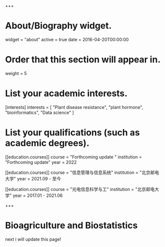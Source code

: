 +++
# About/Biography widget.
widget = "about"
active = true
date = 2016-04-20T00:00:00

# Order that this section will appear in.
weight = 5

# List your academic interests.
[interests]
  interests = [
    "Plant disease resistance",
    "plant hormone",
    "bioinformatics",
    "Data science"
  ]

# List your qualifications (such as academic degrees).

[[education.courses]]
  course = "Forthcoming update "
  institution = "Forthcoming update"
  year = 2022
  
[[education.courses]]
  course = "信息管理与信息系统"
  institution = "北京邮电大学"
  year = 2021.09 - 至今

[[education.courses]]
  course = "光电信息科学与工"
  institution = "北京邮电大学"
  year = 2017.01 - 2021.06

 
+++

# Bioagriculture and Biostatistics

next i will update this page!
